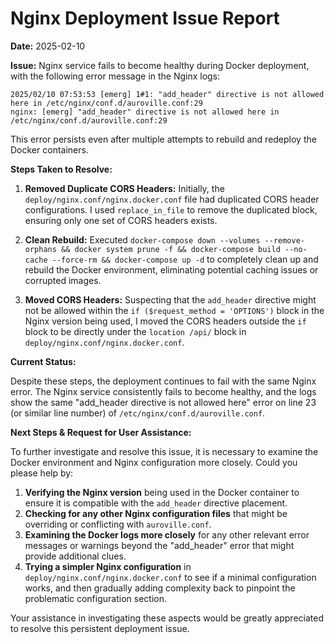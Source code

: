 # Nginx Deployment Issue Report

**Date:** 2025-02-10

**Issue:** Nginx service fails to become healthy during Docker deployment, with the following error message in the Nginx logs:

```
2025/02/10 07:53:53 [emerg] 1#1: "add_header" directive is not allowed here in /etc/nginx/conf.d/auroville.conf:29
nginx: [emerg] "add_header" directive is not allowed here in /etc/nginx/conf.d/auroville.conf:29
```

This error persists even after multiple attempts to rebuild and redeploy the Docker containers.

**Steps Taken to Resolve:**

1. **Removed Duplicate CORS Headers:** Initially, the `deploy/nginx.conf/nginx.docker.conf` file had duplicated CORS header configurations. I used `replace_in_file` to remove the duplicated block, ensuring only one set of CORS headers exists.

2. **Clean Rebuild:** Executed `docker-compose down --volumes --remove-orphans && docker system prune -f && docker-compose build --no-cache --force-rm && docker-compose up -d` to completely clean up and rebuild the Docker environment, eliminating potential caching issues or corrupted images.

3. **Moved CORS Headers:** Suspecting that the `add_header` directive might not be allowed within the `if ($request_method = 'OPTIONS')` block in the Nginx version being used, I moved the CORS headers outside the `if` block to be directly under the `location /api/` block in `deploy/nginx.conf/nginx.docker.conf`.

**Current Status:**

Despite these steps, the deployment continues to fail with the same Nginx error. The Nginx service consistently fails to become healthy, and the logs show the same "add_header directive is not allowed here" error on line 23 (or similar line number) of `/etc/nginx/conf.d/auroville.conf`.

**Next Steps & Request for User Assistance:**

To further investigate and resolve this issue, it is necessary to examine the Docker environment and Nginx configuration more closely. Could you please help by:

1. **Verifying the Nginx version** being used in the Docker container to ensure it is compatible with the `add_header` directive placement.
2. **Checking for any other Nginx configuration files** that might be overriding or conflicting with `auroville.conf`.
3. **Examining the Docker logs more closely** for any other relevant error messages or warnings beyond the "add_header" error that might provide additional clues.
4. **Trying a simpler Nginx configuration** in `deploy/nginx.conf/nginx.docker.conf` to see if a minimal configuration works, and then gradually adding complexity back to pinpoint the problematic configuration section.

Your assistance in investigating these aspects would be greatly appreciated to resolve this persistent deployment issue.
